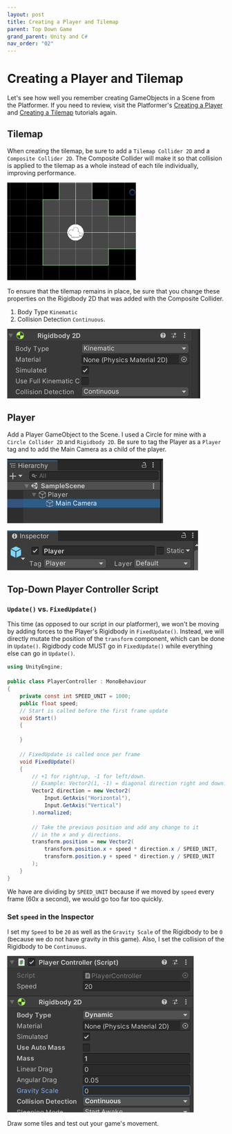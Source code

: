 ```yaml
---
layout: post
title: Creating a Player and Tilemap
parent: Top Down Game
grand_parent: Unity and C#
nav_order: "02"
---
```


# Creating a Player and Tilemap

Let's see how well you remember creating GameObjects in a Scene from the Platformer. If you need to review, visit the Platformer's [Creating a Player](/docs/unity-and-cs/platformer-basics/02) and [Creating a Tilemap](/docs/unity-and-cs/platformer-basics/03) tutorials again.

## Tilemap

When creating the tilemap, be sure to add a `Tilemap Collider 2D` and a `Composite Collider 2D`. The Composite Collider will make it so that collision is applied to the tilemap as a whole instead of each tile individually, improving performance.

![Composite Collider](/assets/images/unity/topdown/02/tilemap-collider.png)

To ensure that the tilemap remains in place, be sure that you change these properties on the Rigidbody 2D that was added with the Composite Collider.

1. Body Type `Kinematic`
2. Collision Detection `Continuous`.

![Composite Collider](/assets/images/unity/topdown/02/tilemap-rb.png)

## Player

Add a Player GameObject to the Scene. I used a Circle for mine with a `Circle Collider 2D` and `Rigidbody 2D`. Be sure to tag the Player as a `Player` tag and to add the Main Camera as a child of the player.

![Player Camera Child](/assets/images/unity/platformer/02/circle-camera.png)

![Player Tag](/assets/images/unity/topdown/02/player-tag.png)

## Top-Down Player Controller Script

### `Update()` vs. `FixedUpdate()`

This time (as opposed to our script in our platformer), we won't be moving by adding forces to the Player's Rigidbody in `FixedUpdate()`. Instead, we will directly mutate the position of the `transform` component, which can be done in `Update()`. Rigidbody code MUST go in `FixedUpdate()` while everything else can go in `Update()`.

```csharp
using UnityEngine;

public class PlayerController : MonoBehaviour
{
    private const int SPEED_UNIT = 1000;
    public float speed;
    // Start is called before the first frame update
    void Start()
    {

    }

    // FixedUpdate is called once per frame
    void FixedUpdate()
    {
        // +1 for right/up, -1 for left/down.
        // Example: Vector2(1, -1) = diagonal direction right and down.
        Vector2 direction = new Vector2(
            Input.GetAxis("Horizontal"),
            Input.GetAxis("Vertical")
        ).normalized;

        // Take the previous position and add any change to it
        // in the x and y directions.
        transform.position = new Vector2(
            transform.position.x + speed * direction.x / SPEED_UNIT,
            transform.position.y + speed * direction.y / SPEED_UNIT
        );
    }
}
```

We have are dividing by `SPEED_UNIT` because if we moved by `speed` every frame (60x a second), we would go too far too quickly.

### Set `speed` in the Inspector

I set my `Speed` to be `20` as well as the `Gravity Scale` of the Rigidbody to be `0` (because we do not have gravity in this game). Also, I set the collision of the Rigidbody to be `Continuous`.

![Script speed](/assets/images/unity/topdown/02/script-speed.png)

Draw some tiles and test out your game's movement.
